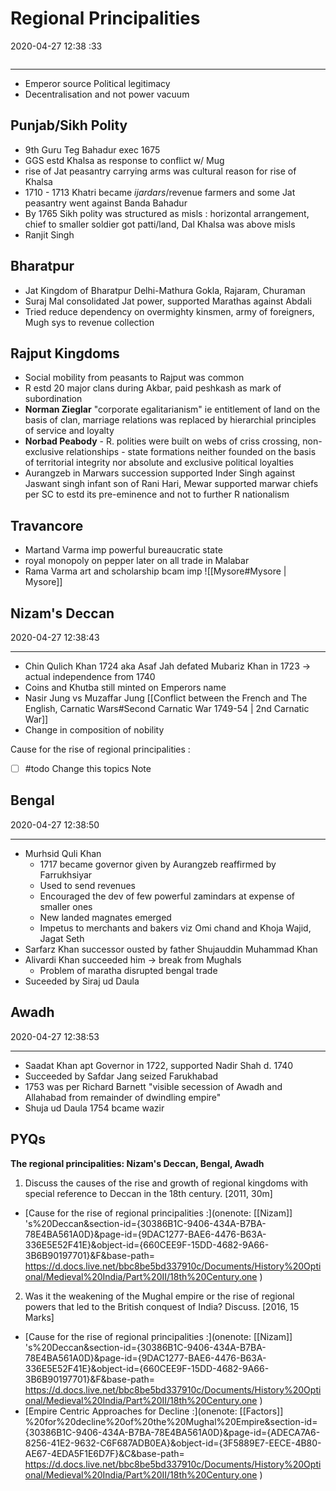 # Regional Principalities 
2020-04-27 12:38 :33

```toc
```

---


-   Emperor source Political legitimacy
-   Decentralisation and not power vacuum

## Punjab/Sikh Polity
-   9th Guru Teg Bahadur exec 1675 
-   GGS estd Khalsa as response to conflict w/ Mug
-   rise of Jat peasantry carrying arms was cultural reason for rise of Khalsa 
-   1710 - 1713 Khatri became *ijardars*/revenue farmers and some Jat peasantry went against Banda Bahadur
-   By 1765 Sikh polity was structured as misls : horizontal arrangement, chief to smaller soldier got patti/land, Dal Khalsa was above misls
-   Ranjit Singh


## Bharatpur
-   Jat Kingdom of Bharatpur Delhi-Mathura Gokla, Rajaram, Churaman
-   Suraj Mal consolidated Jat power, supported Marathas against Abdali
-   Tried reduce dependency on overmighty kinsmen, army of foreigners, Mugh sys to revenue collection


## Rajput Kingdoms
-   Social mobility from peasants to Rajput was common
-   R estd 20 major clans during Akbar, paid peshkash as mark of subordination
-   **Norman Zieglar** "corporate egalitarianism" ie entitlement of land on the basis of clan, marriage relations was replaced by hierarchial principles of service and loyalty
-   **Norbad Peabody** - R. polities were built on webs of criss crossing, non-exclusive relationships - state formations neither founded on the basis of territorial integrity nor absolute and exclusive political loyalties
-   Aurangzeb in Marwars succession supported Inder Singh against Jaswant singh infant son of Rani Hari, Mewar supported marwar chiefs per SC to estd its pre-eminence and not to further R nationalism

##    Travancore
-   Martand Varma imp powerful bureaucratic state 
-   royal monopoly on pepper later on all trade in Malabar
-   Rama Varma art and scholarship bcam imp
![[Mysore#Mysore | Mysore]]


## Nizam's Deccan
2020-04-27 12:38:43

---

-   Chin Qulich Khan 1724 aka Asaf Jah defated Mubariz Khan in 1723 → actual independence from 1740
-   Coins and Khutba still minted on Emperors name 
-   Nasir Jung vs Muzaffar Jung [[Conflict between the French and The English, Carnatic Wars#Second Carnatic War 1749-54 | 2nd Carnatic War]]
-   Change in composition of nobility


Cause for the rise of regional principalities :
- [ ]   #todo Change this topics Note 


## Bengal
2020-04-27 12:38:50
            
---

-   Murhsid Quli Khan 
	-   1717 became governor given by Aurangzeb reaffirmed by Farrukhsiyar
	-   Used to send revenues
	-   Encouraged the dev of few powerful zamindars at expense of smaller ones
    -   New landed magnates emerged
    -   Impetus to merchants and bakers viz Omi chand and Khoja Wajid, Jagat Seth
-   Sarfarz Khan successor ousted by father Shujauddin Muhammad Khan
-   Alivardi Khan succeeded him → break from Mughals
    -   Problem of maratha disrupted bengal trade
-   Suceeded by Siraj ud Daula
 
 
##  Awadh
2020-04-27 12:38:53
            
---

-   Saadat Khan apt Governor in 1722, supported Nadir Shah d. 1740
-   Succeeded by Safdar Jang seized Farukhabad
-   1753 was per Richard Barnett "visible secession of Awadh and Allahabad from remainder of dwindling empire"
-   Shuja ud Daula 1754 bcame wazir

## PYQs


**The regional principalities: Nizam's Deccan, Bengal, Awadh**




1. Discuss the causes of the rise and growth of regional kingdoms with special reference to Deccan in the 18th century. [2011, 30m]
-   [Cause for the rise of regional principalities :](onenote: [[Nizam]] 's%20Deccan&section-id={30386B1C-9406-434A-B7BA-78E4BA561A0D}&page-id={9DAC1277-BAE6-4476-B63A-336E5E52F41E}&object-id={660CEE9F-15DD-4682-9A66-3B6B90197701}&F&base-path= https://d.docs.live.net/bbc8be5bd337910c/Documents/History%20Optional/Medieval%20India/Part%20II/18th%20Century.one )




2. Was it the weakening of the Mughal empire or the rise of regional powers that led to the British conquest of India? Discuss. [2016, 15 Marks]
-   [Cause for the rise of regional principalities :](onenote: [[Nizam]] 's%20Deccan&section-id={30386B1C-9406-434A-B7BA-78E4BA561A0D}&page-id={9DAC1277-BAE6-4476-B63A-336E5E52F41E}&object-id={660CEE9F-15DD-4682-9A66-3B6B90197701}&F&base-path= https://d.docs.live.net/bbc8be5bd337910c/Documents/History%20Optional/Medieval%20India/Part%20II/18th%20Century.one )
-   [Empire Centric Approaches for Decline :](onenote: [[Factors]] %20for%20decline%20of%20the%20Mughal%20Empire&section-id={30386B1C-9406-434A-B7BA-78E4BA561A0D}&page-id={ADECA7A6-8256-41E2-9632-C6F687ADB0EA}&object-id={3F5889E7-EECE-4B80-AE67-4EDA5F1E6D7F}&C&base-path= https://d.docs.live.net/bbc8be5bd337910c/Documents/History%20Optional/Medieval%20India/Part%20II/18th%20Century.one )

